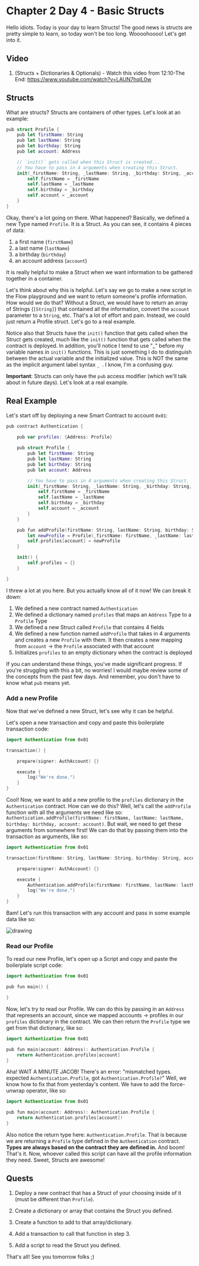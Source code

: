 # Chapter 2 Day 4 - Basic Structs

Hello idiots. Today is your day to learn Structs! The good news is structs are pretty simple to learn, so today won't be too long. Woooohoooo! Let's get into it.

## Video

1. (Structs + Dictionaries & Optionals) - Watch this video from 12:10-The End: https://www.youtube.com/watch?v=LAUN7hqlL0w

## Structs

What are structs? Structs are containers of other types. Let's look at an example:

```swift
pub struct Profile {
    pub let firstName: String
    pub let lastName: String
    pub let birthday: String
    pub let account: Address

    // `init()` gets called when this Struct is created...
    // You have to pass in 4 arguments when creating this Struct.
    init(_firstName: String, _lastName: String, _birthday: String, _account: Address) {
        self.firstName = _firstName
        self.lastName = _lastName
        self.birthday = _birthday
        self.account = _account
    }
}
```

Okay, there's a lot going on there. What happened? Basically, we defined a new Type named `Profile`. It is a Struct. As you can see, it contains 4 pieces of data: 
1. a first name (`firstName`)
2. a last name (`lastName`)
3. a birthday (`birthday`)
4. an account address (`account`)

It is really helpful to make a Struct when we want information to be gathered together in a container. 

Let's think about why this is helpful. Let's say we go to make a new script in the Flow playground and we want to return someone's profile information. How would we do that? Without a Struct, we would have to return an array of Strings (`[String]`) that contained all the information, convert the `account` parameter to a `String`, etc. That's a lot of effort and pain. Instead, we could just return a Profile struct. Let's go to a real example.

Notice also that Structs have the `init()` function that gets called when the Struct gets created, much like the `init()` function that gets called when the contract is deployed. In addition, you'll notice I tend to use "_" before my variable names in `init()` functions. This is just something I do to distinguish between the actual variable and the initialized value. This is NOT the same as the implicit argument label syntax `_ `. I know, I'm a confusing guy.

**Important**: Structs can only have the `pub` access modifier (which we'll talk about in future days). Let's look at a real example.

## Real Example

Let's start off by deploying a new Smart Contract to account `0x01`:

```swift
pub contract Authentication {

    pub var profiles: {Address: Profile}
    
    pub struct Profile {
        pub let firstName: String
        pub let lastName: String
        pub let birthday: String
        pub let account: Address

        // You have to pass in 4 arguments when creating this Struct.
        init(_firstName: String, _lastName: String, _birthday: String, _account: Address) {
            self.firstName = _firstName
            self.lastName = _lastName
            self.birthday = _birthday
            self.account = _account
        }
    }

    pub fun addProfile(firstName: String, lastName: String, birthday: String, account: Address) {
        let newProfile = Profile(_firstName: firstName, _lastName: lastName, _birthday: birthday, _account: account)
        self.profiles[account] = newProfile
    }

    init() {
        self.profiles = {}
    }

}
```

I threw a lot at you here. But you actually know all of it now! We can break it down:

1. We defined a new contract named `Authentication`
2. We defined a dictionary named `profiles` that maps an `Address` Type to a `Profile` Type
3. We defined a new Struct called `Profile` that contains 4 fields
4. We defined a new function named `addProfile` that takes in 4 arguments and creates a new `Profile` with them. It then creates a new mapping from `account` -> the `Profile` associated with that account
5. Initializes `profiles` to an empty dictionary when the contract is deployed

If you can understand these things, you've made significant progress. If you're struggling with this a bit, no worries! I would maybe review some of the concepts from the past few days. And remember, you don't have to know what `pub` means yet.

### Add a new Profile

Now that we've defined a new Struct, let's see why it can be helpful.

Let's open a new transaction and copy and paste this boilerplate transaction code:

```swift
import Authentication from 0x01

transaction() {

    prepare(signer: AuthAccount) {}

    execute {
        log("We're done.")
    }
}
```

Cool! Now, we want to add a new profile to the `profiles` dictionary in the `Authentication` contract. How can we do this? Well, let's call the `addProfile` function with all the arguments we need like so: `Authentication.addProfile(firstName: firstName, lastName: lastName, birthday: birthday, account: account)`. But wait, we need to get these arguments from somewhere first! We can do that by passing them into the transaction as arguments, like so:

```swift
import Authentication from 0x01

transaction(firstName: String, lastName: String, birthday: String, account: Address) {

    prepare(signer: AuthAccount) {}

    execute {
        Authentication.addProfile(firstName: firstName, lastName: lastName, birthday: birthday, account: account)
        log("We're done.")
    }
}
```

Bam! Let's run this transaction with any account and pass in some example data like so:

<img src="../images/txstuff.png" alt="drawing" size="400" />

### Read our Profile

To read our new Profile, let's open up a Script and copy and paste the boilerplate script code:

```swift
import Authentication from 0x01

pub fun main() {

}
```

Now, let's try to read our Profile. We can do this by passing in an `Address` that represents an account, since we mapped accounts -> profiles in our `profiles` dictionary in the contract. We can then return the `Profile` type we get from that dictionary, like so:

```swift
import Authentication from 0x01

pub fun main(account: Address): Authentication.Profile {
    return Authentication.profiles[account]
}
```

Aha! WAIT A MINUTE JACOB! There's an error: "mismatched types. expected `Authentication.Profile`, got `Authentication.Profile?`" Well, we know how to fix that from yesterday's content. We have to add the force-unwrap operator, like so: 

```swift
import Authentication from 0x01

pub fun main(account: Address): Authentication.Profile {
    return Authentication.profiles[account]!
}
```

Also notice the return type here: `Authentication.Profile`. That is because we are returning a `Profile` type defined in the `Authentication` contract. **Types are always based on the contract they are defined in.** And boom! That's it. Now, whoever called this script can have all the profile information they need. Sweet, Structs are awesome!

## Quests

1. Deploy a new contract that has a Struct of your choosing inside of it (must be different than `Profile`).

2. Create a dictionary or array that contains the Struct you defined.

3. Create a function to add to that array/dictionary.

4. Add a transaction to call that function in step 3.

5. Add a script to read the Struct you defined.

That's all! See you tomorrow folks ;)